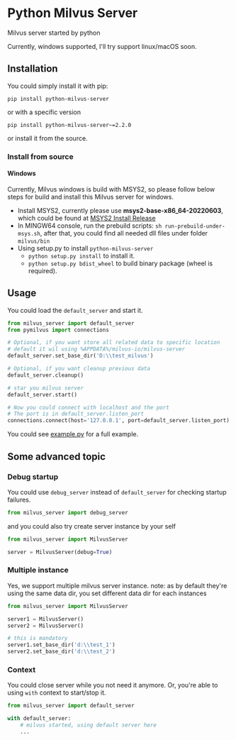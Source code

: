 # Python Milvus Server

Milvus server started by python

Currently, windows supported, I'll try support linux/macOS soon.

## Installation

You could simply install it with pip:

```
pip install python-milvus-server
```

or with a specific version
```
pip install python-milvus-server~=2.2.0
```

or install it from the source.

### Install from source

#### Windows

Currently, Milvus windows is build with MSYS2, so please follow below steps for build and install this Milvus server for windows.

- Install MSYS2, currently please use **msys2-base-x86_64-20220603**, which could be found at [MSYS2 Install Release](https://github.com/msys2/msys2-installer/releases/tag/2022-06-03)
- In MINGW64 console, run the prebuild scripts: `sh run-prebuild-under-msys.sh`, after that, you could find all needed dll files under folder `milvus/bin`
- Using setup.py to install `python-milvus-server`
  - `python setup.py install` to install it.
  - `python setup.py bdist_wheel` to build binary package (wheel is required).

## Usage

You could load the `default_server` and start it.

```python
from milvus_server import default_server
from pymilvus import connections

# Optional, if you want store all related data to specific location
# default it wil using %APPDATA%/milvus-io/milvus-server
default_server.set_base_dir('D:\\test_milvus')

# Optional, if you want cleanup previous data
default_server.cleanup()

# star you milvus server
default_server.start()

# Now you could connect with localhost and the port 
# The port is in default_server.listen_port
connections.connect(host='127.0.0.1', port=default_server.listen_port)

```

You could see [example.py](examples/example.py) for a full example.

## Some advanced topic

### Debug startup

You could use `debug_server` instead of `default_server` for checking startup failures.

```python
from milvus_server import debug_server
```

and you could also try create server instance by your self

```python
from milvus_server import MilvusServer

server = MilvusServer(debug=True)
```

### Multiple instance

Yes, we support multiple milvus server instance.
note: as by default they're using the same data dir, you set different data dir for each instances

```python
from milvus_server import MilvusServer

server1 = MilvusServer()
server2 = MilvusServer()

# this is mandatory
server1.set_base_dir('d:\\test_1')
server2.set_base_dir('d:\\test_2')

```

### Context

You could close server while you not need it anymore.
Or, you're able to using `with` context to start/stop it.
```python
from milvus_server import default_server

with default_server:
    # milvus started, using default server here
    ...
```